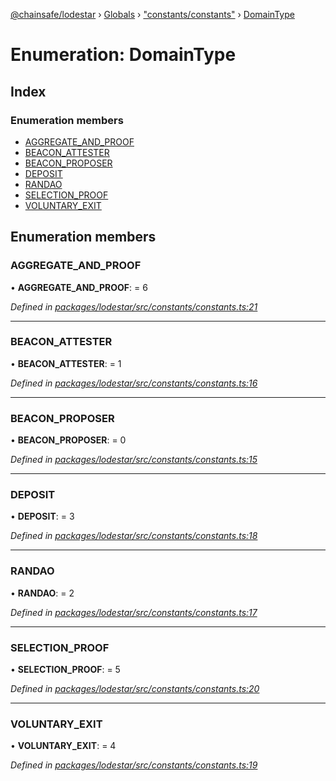 [@chainsafe/lodestar](../README.md) › [Globals](../globals.md) › ["constants/constants"](../modules/_constants_constants_.md) › [DomainType](_constants_constants_.domaintype.md)

# Enumeration: DomainType

## Index

### Enumeration members

* [AGGREGATE_AND_PROOF](_constants_constants_.domaintype.md#aggregate_and_proof)
* [BEACON_ATTESTER](_constants_constants_.domaintype.md#beacon_attester)
* [BEACON_PROPOSER](_constants_constants_.domaintype.md#beacon_proposer)
* [DEPOSIT](_constants_constants_.domaintype.md#deposit)
* [RANDAO](_constants_constants_.domaintype.md#randao)
* [SELECTION_PROOF](_constants_constants_.domaintype.md#selection_proof)
* [VOLUNTARY_EXIT](_constants_constants_.domaintype.md#voluntary_exit)

## Enumeration members

###  AGGREGATE_AND_PROOF

• **AGGREGATE_AND_PROOF**: = 6

*Defined in [packages/lodestar/src/constants/constants.ts:21](https://github.com/ChainSafe/lodestar/blob/bbe465408/packages/lodestar/src/constants/constants.ts#L21)*

___

###  BEACON_ATTESTER

• **BEACON_ATTESTER**: = 1

*Defined in [packages/lodestar/src/constants/constants.ts:16](https://github.com/ChainSafe/lodestar/blob/bbe465408/packages/lodestar/src/constants/constants.ts#L16)*

___

###  BEACON_PROPOSER

• **BEACON_PROPOSER**: = 0

*Defined in [packages/lodestar/src/constants/constants.ts:15](https://github.com/ChainSafe/lodestar/blob/bbe465408/packages/lodestar/src/constants/constants.ts#L15)*

___

###  DEPOSIT

• **DEPOSIT**: = 3

*Defined in [packages/lodestar/src/constants/constants.ts:18](https://github.com/ChainSafe/lodestar/blob/bbe465408/packages/lodestar/src/constants/constants.ts#L18)*

___

###  RANDAO

• **RANDAO**: = 2

*Defined in [packages/lodestar/src/constants/constants.ts:17](https://github.com/ChainSafe/lodestar/blob/bbe465408/packages/lodestar/src/constants/constants.ts#L17)*

___

###  SELECTION_PROOF

• **SELECTION_PROOF**: = 5

*Defined in [packages/lodestar/src/constants/constants.ts:20](https://github.com/ChainSafe/lodestar/blob/bbe465408/packages/lodestar/src/constants/constants.ts#L20)*

___

###  VOLUNTARY_EXIT

• **VOLUNTARY_EXIT**: = 4

*Defined in [packages/lodestar/src/constants/constants.ts:19](https://github.com/ChainSafe/lodestar/blob/bbe465408/packages/lodestar/src/constants/constants.ts#L19)*
